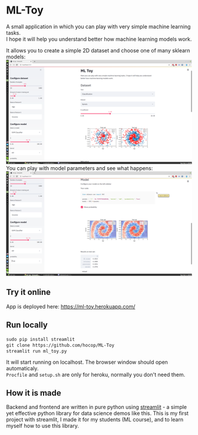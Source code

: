 # ML-Toy
A small application in which you can play with very simple machine learning tasks.  
I hope it will help you understand better how machine learning models work.  

It allows you to create a simple 2D dataset and choose one of many sklearn models:
![Screenshot 1](screenshots/Screenshot_1.png)
You can play with model parameters and see what happens:
![Screenshot 1](screenshots/Screenshot_2.png)

## Try it online
App is deployed here: https://ml-toy.herokuapp.com/

## Run locally
```
sudo pip install streamlit
git clone https://github.com/hocop/ML-Toy
streamlit run ml_toy.py
```
It will start running on localhost. The browser window should open automaticaly.  
`Procfile` and `setup.sh` are only for heroku, normally you don't need them.

## How it is made
Backend and frontend are written in pure python using [streamlit](https://www.streamlit.io/) - a simple yet effective python library for data science demos like this. This is my first project with streamlit, I made it for my students (ML course), and to learn myself how to use this library.
